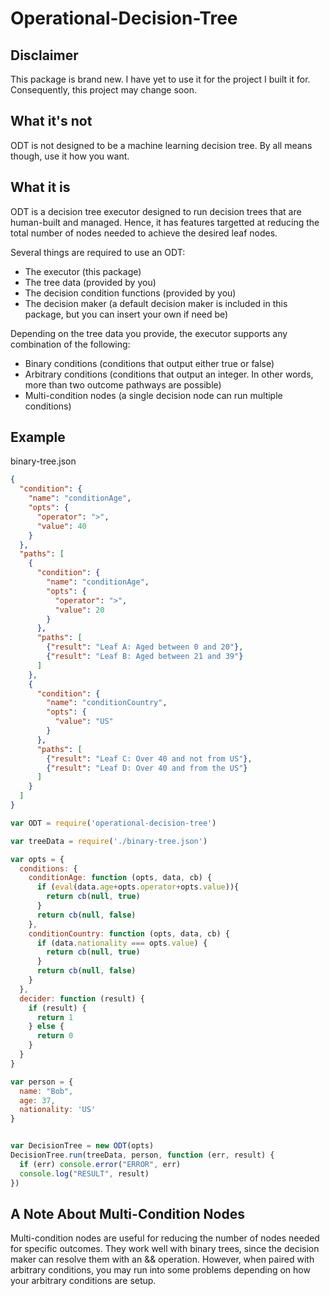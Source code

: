 # Operational-Decision-Tree #

## Disclaimer ##

This package is brand new. I have yet to use it for the project I built it for. Consequently, this project may change soon.

## What it's not ##

ODT is not designed to be a machine learning decision tree. By all means though, use it how you want.

## What it is ##

ODT is a decision tree executor designed to run decision trees that are human-built and managed. Hence, it has features targetted at reducing the total number of nodes needed to achieve the desired leaf nodes.

Several things are required to use an ODT:
* The executor (this package)
* The tree data (provided by you)
* The decision condition functions (provided by you)
* The decision maker (a default decision maker is included in this package, but you can insert your own if need be)

Depending on the tree data you provide, the executor supports any combination of the following:
* Binary conditions (conditions that output either true or false)
* Arbitrary conditions (conditions that output an integer. In other words, more than two outcome pathways are possible)
* Multi-condition nodes (a single decision node can run multiple conditions)

## Example ##

binary-tree.json
```json
{
  "condition": {
    "name": "conditionAge",
    "opts": {
      "operator": ">",
      "value": 40
    }   
  },  
  "paths": [
    {   
      "condition": {
        "name": "conditionAge",
        "opts": {
          "operator": ">",
          "value": 20
        }   
      },  
      "paths": [
        {"result": "Leaf A: Aged between 0 and 20"},
        {"result": "Leaf B: Aged between 21 and 39"}
      ]   
    },  
    {   
      "condition": {
        "name": "conditionCountry",
        "opts": {
          "value": "US"
        }   
      },  
      "paths": [
        {"result": "Leaf C: Over 40 and not from US"},
        {"result": "Leaf D: Over 40 and from the US"}
      ]   
    }   
  ]
}
```

```js
var ODT = require('operational-decision-tree')

var treeData = require('./binary-tree.json')

var opts = { 
  conditions: {
    conditionAge: function (opts, data, cb) {
      if (eval(data.age+opts.operator+opts.value)){
        return cb(null, true)
      }   
      return cb(null, false)
    },
    conditionCountry: function (opts, data, cb) {
      if (data.nationality === opts.value) {
        return cb(null, true)
      }   
      return cb(null, false)
    }
  },
  decider: function (result) {
    if (result) {
      return 1
    } else {
      return 0
    }   
  }
}

var person = { 
  name: "Bob",
  age: 37, 
  nationality: 'US'
}


var DecisionTree = new ODT(opts)
DecisionTree.run(treeData, person, function (err, result) {
  if (err) console.error("ERROR", err)
  console.log("RESULT", result)
})
```


## A Note About Multi-Condition Nodes ##

Multi-condition nodes are useful for reducing the number of nodes needed for specific outcomes. They work well with binary trees, since the decision maker can resolve them with an && operation. However, when paired with arbitrary conditions, you may run into some problems depending on how your arbitrary conditions are setup.

